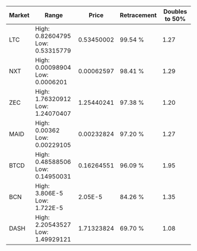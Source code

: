 | Market | Range | Price| Retracement | Doubles to 50% |
| --- | --- | --- | --- | --- |
| LTC | High: 0.82604795<br />Low: 0.53315779 | 0.53450002 | 99.54 % | 1.27 |
| NXT | High: 0.00098904<br />Low: 0.0006201 | 0.00062597 | 98.41 % | 1.29 |
| ZEC | High: 1.76320912<br />Low: 1.24070407 | 1.25440241 | 97.38 % | 1.20 |
| MAID | High: 0.00362<br />Low: 0.00229105 | 0.00232824 | 97.20 % | 1.27 |
| BTCD | High: 0.48588506<br />Low: 0.14950031 | 0.16264551 | 96.09 % | 1.95 |
| BCN | High: 3.806E-5<br />Low: 1.722E-5 | 2.05E-5 | 84.26 % | 1.35 |
| DASH | High: 2.20543527<br />Low: 1.49929121 | 1.71323824 | 69.70 % | 1.08 |
